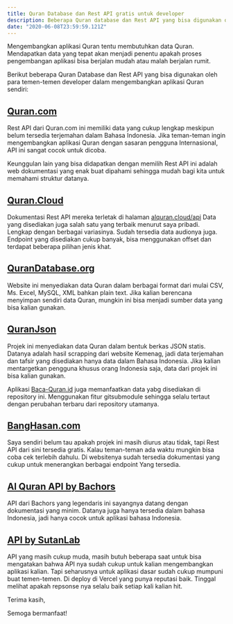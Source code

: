 ```yaml
---
title: Quran Database dan Rest API gratis untuk developer
description: Beberapa Quran database dan Rest API yang bisa digunakan oleh para developer untuk mengembangkan Aplikasi Quran
date: "2020-06-08T23:59:59.121Z"
---
```


Mengembangkan aplikasi Quran tentu membutuhkan data Quran. 
Mendapatkan data yang tepat akan menjadi penentu apakah proses pengembangan aplikasi bisa berjalan mudah atau malah berjalan rumit.

Berikut beberapa Quran Database dan Rest API yang bisa digunakan oleh para temen-temen developer dalam mengembangkan aplikasi Quran sendiri:

## [Quran.com](https://quran.api-docs.io/v3/)

Rest API dari Quran.com ini memiliki data yang cukup lengkap meskipun belum tersedia terjemahan dalam Bahasa Indonesia.
Jika teman-teman ingin mengembangkan aplikasi Quran dengan sasaran pengguna Internasional, API ini sangat cocok untuk dicoba.

Keunggulan lain yang bisa didapatkan dengan memilih Rest API ini adalah web dokumentasi yang enak buat dipahami sehingga mudah bagi kita untuk memahami struktur datanya.

## [Quran.Cloud](https://alquran.cloud/)

Dokumentasi Rest API mereka terletak di halaman [alquran.cloud/api](https://alquran.cloud/api)
Data yang disediakan juga salah satu yang terbaik menurut saya pribadi. 
Lengkap dengan berbagai variasinya.
Sudah tersedia data audionya juga.
Endpoint yang disediakan cukup banyak, bisa menggunakan offset dan terdapat beberapa pilihan jenis khat. 

## [QuranDatabase.org](http://www.qurandatabase.org/)

Website ini menyediakan data Quran dalam berbagai format dari mulai CSV, Ms. Excel, MySQL, XML bahkan plain text.
Jika kalian berencana menyimpan sendiri data Quran, mungkin ini bisa menjadi sumber data yang bisa kalian gunakan.

## [QuranJson](https://github.com/rioastamal/quran-json)

Projek ini menyediakan data Quran dalam bentuk berkas JSON statis.
Datanya adalah hasil scrapping dari website Kemenag, jadi data terjemahan dan tafsir yang disediakan hanya data dalam Bahasa Indonesia.
Jika kalian mentargetkan pengguna khusus orang Indonesia saja, data dari projek ini bisa kalian gunakan.

Aplikasi [Baca-Quran.id](https://www.baca-quran.id) juga memanfaatkan data yabg disediakan di repository ini.
Menggunakan fitur gitsubmodule sehingga selalu tertaut dengan perubahan terbaru dari repository utamanya.

## [BangHasan.com](https://fathimah.docs.apiary.io/)

Saya sendiri belum tau apakah projek ini masih diurus atau tidak, tapi Rest API dari sini tersedia gratis.
Kalau teman-teman ada waktu mungkin bisa coba cek terlebih dahulu.
Di websitenya sudah tersedia dokumentasi yang cukup untuk menerangkan berbagai endpoint Yang tersedia.

## [Al Quran API by Bachors](https://github.com/bachors/Al-Quran-ID-API)

API dari Bachors yang legendaris ini sayangnya datang dengan dokumentasi yang minim.
Datanya juga hanya tersedia dalam bahasa Indonesia, jadi hanya cocok untuk aplikasi bahasa Indonesia.

## [API by SutanLab](https://api.quran.sutanlab.id/)

API yang masih cukup muda, masih butuh beberapa saat untuk bisa mengatakan bahwa API nya sudah cukup untuk kalian mengembangkan aplikasi kalian.
Tapi seharusnya untuk aplikasi dasar sudah cukup mumpuni buat temen-temen.
Di deploy di Vercel yang punya reputasi baik.
Tinggal melihat apakah repsonse nya selalu baik setiap kali kalian hit.

Terima kasih,

Semoga bermanfaat!
